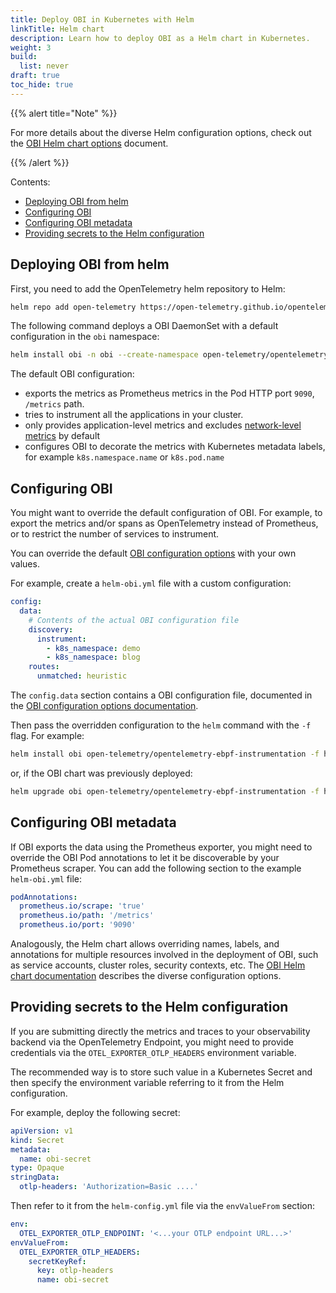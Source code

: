 ```yaml
---
title: Deploy OBI in Kubernetes with Helm
linkTitle: Helm chart
description: Learn how to deploy OBI as a Helm chart in Kubernetes.
weight: 3
build:
  list: never
draft: true
toc_hide: true
---
```


{{% alert title="Note" %}}

For more details about the diverse Helm configuration options, check out the
[OBI Helm chart options](https://github.com/open-telemetry/opentelemetry-helm-charts/)
document.

{{% /alert %}}

Contents:

<!-- TOC -->

- [Deploying OBI from helm](#deploying-obi-from-helm)
- [Configuring OBI](#configuring-obi)
- [Configuring OBI metadata](#configuring-obi-metadata)
- [Providing secrets to the Helm configuration](#providing-secrets-to-the-helm-configuration)
<!-- TOC -->

## Deploying OBI from helm

First, you need to add the OpenTelemetry helm repository to Helm:

```sh
helm repo add open-telemetry https://open-telemetry.github.io/opentelemetry-helm-charts
```

The following command deploys a OBI DaemonSet with a default configuration in
the `obi` namespace:

```sh
helm install obi -n obi --create-namespace open-telemetry/opentelemetry-ebpf-instrumentation
```

The default OBI configuration:

- exports the metrics as Prometheus metrics in the Pod HTTP port `9090`,
  `/metrics` path.
- tries to instrument all the applications in your cluster.
- only provides application-level metrics and excludes
  [network-level metrics](../../network/) by default
- configures OBI to decorate the metrics with Kubernetes metadata labels, for
  example `k8s.namespace.name` or `k8s.pod.name`

## Configuring OBI

You might want to override the default configuration of OBI. For example, to
export the metrics and/or spans as OpenTelemetry instead of Prometheus, or to
restrict the number of services to instrument.

You can override the default [OBI configuration options](../../configure/) with
your own values.

For example, create a `helm-obi.yml` file with a custom configuration:

```yaml
config:
  data:
    # Contents of the actual OBI configuration file
    discovery:
      instrument:
        - k8s_namespace: demo
        - k8s_namespace: blog
    routes:
      unmatched: heuristic
```

The `config.data` section contains a OBI configuration file, documented in the
[OBI configuration options documentation](../../configure/options/).

Then pass the overridden configuration to the `helm` command with the `-f` flag.
For example:

```sh
helm install obi open-telemetry/opentelemetry-ebpf-instrumentation -f helm-obi.yml
```

or, if the OBI chart was previously deployed:

```sh
helm upgrade obi open-telemetry/opentelemetry-ebpf-instrumentation -f helm-obi.yml
```

## Configuring OBI metadata

If OBI exports the data using the Prometheus exporter, you might need to
override the OBI Pod annotations to let it be discoverable by your Prometheus
scraper. You can add the following section to the example `helm-obi.yml` file:

```yaml
podAnnotations:
  prometheus.io/scrape: 'true'
  prometheus.io/path: '/metrics'
  prometheus.io/port: '9090'
```

Analogously, the Helm chart allows overriding names, labels, and annotations for
multiple resources involved in the deployment of OBI, such as service accounts,
cluster roles, security contexts, etc. The
[OBI Helm chart documentation](https://github.com/open-telemetry/opentelemetry-helm-charts/)
describes the diverse configuration options.

## Providing secrets to the Helm configuration

If you are submitting directly the metrics and traces to your observability
backend via the OpenTelemetry Endpoint, you might need to provide credentials
via the `OTEL_EXPORTER_OTLP_HEADERS` environment variable.

The recommended way is to store such value in a Kubernetes Secret and then
specify the environment variable referring to it from the Helm configuration.

For example, deploy the following secret:

```yaml
apiVersion: v1
kind: Secret
metadata:
  name: obi-secret
type: Opaque
stringData:
  otlp-headers: 'Authorization=Basic ....'
```

Then refer to it from the `helm-config.yml` file via the `envValueFrom` section:

```yaml
env:
  OTEL_EXPORTER_OTLP_ENDPOINT: '<...your OTLP endpoint URL...>'
envValueFrom:
  OTEL_EXPORTER_OTLP_HEADERS:
    secretKeyRef:
      key: otlp-headers
      name: obi-secret
```
